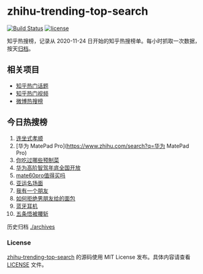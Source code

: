 # zhihu-trending-top-search

[![Build Status](https://github.com/justjavac/zhihu-trending-top-search/workflows/ci/badge.svg?branch=main)](https://github.com/justjavac/zhihu-trending-top-search/actions)
[![license](https://img.shields.io/github/license/justjavac/zhihu-trending-top-search)](https://github.com/justjavac/zhihu-trending-top-search/blob/main/LICENSE)

知乎热搜榜，记录从 2020-11-24
日开始的知乎热搜榜单。每小时抓取一次数据，按天[归档](./archives)。

## 相关项目

- [知乎热门话题](https://github.com/justjavac/zhihu-trending-hot-questions)
- [知乎热门视频](https://github.com/justjavac/zhihu-trending-hot-video)
- [微博热搜榜](https://github.com/justjavac/weibo-trending-hot-search)

## 今日热搜榜

<!-- BEGIN -->
<!-- 最后更新时间 Fri Sep 29 2023 04:11:16 GMT+0800 (China Standard Time) -->

1. [连坐式孝顺](https://www.zhihu.com/search?q=连坐式孝顺)
1. [华为 MatePad Pro](https://www.zhihu.com/search?q=华为 MatePad Pro)
1. [你吃过哪些预制菜](https://www.zhihu.com/search?q=你吃过哪些预制菜)
1. [华为高阶智驾年底全国开放](https://www.zhihu.com/search?q=华为高阶智驾年底全国开放)
1. [mate60pro值得买吗](https://www.zhihu.com/search?q=mate60pro值得买吗)
1. [亚运名场面](https://www.zhihu.com/search?q=亚运名场面)
1. [我有一个朋友](https://www.zhihu.com/search?q=我有一个朋友)
1. [如何拒绝男朋友给的面包](https://www.zhihu.com/search?q=如何拒绝男朋友给的面包)
1. [蓝牙耳机](https://www.zhihu.com/search?q=蓝牙耳机)
1. [五条悟被腰斩](https://www.zhihu.com/search?q=五条悟被腰斩)

<!-- END -->

历史归档 [./archives](./archives)

### License

[zhihu-trending-top-search](https://github.com/justjavac/zhihu-trending-top-search)
的源码使用 MIT License 发布。具体内容请查看 [LICENSE](./LICENSE) 文件。
